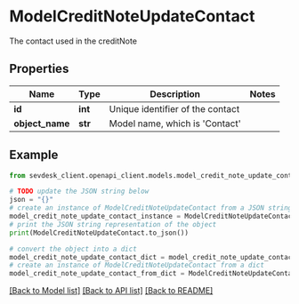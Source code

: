 # ModelCreditNoteUpdateContact

The contact used in the creditNote

## Properties

Name | Type | Description | Notes
------------ | ------------- | ------------- | -------------
**id** | **int** | Unique identifier of the contact | 
**object_name** | **str** | Model name, which is &#39;Contact&#39; | 

## Example

```python
from sevdesk_client.openapi_client.models.model_credit_note_update_contact import ModelCreditNoteUpdateContact

# TODO update the JSON string below
json = "{}"
# create an instance of ModelCreditNoteUpdateContact from a JSON string
model_credit_note_update_contact_instance = ModelCreditNoteUpdateContact.from_json(json)
# print the JSON string representation of the object
print(ModelCreditNoteUpdateContact.to_json())

# convert the object into a dict
model_credit_note_update_contact_dict = model_credit_note_update_contact_instance.to_dict()
# create an instance of ModelCreditNoteUpdateContact from a dict
model_credit_note_update_contact_from_dict = ModelCreditNoteUpdateContact.from_dict(model_credit_note_update_contact_dict)
```
[[Back to Model list]](../README.md#documentation-for-models) [[Back to API list]](../README.md#documentation-for-api-endpoints) [[Back to README]](../README.md)


